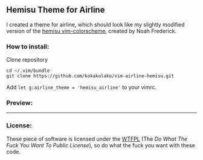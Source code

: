 ## Hemisu Theme for Airline

I created a theme for airline, which should look like my slightly modified
version of the [hemisu vim-colorscheme](https://github.com/noahfrederick/vim-hemisu), created by Noah Frederick.

### How to install:

Clone repository

```
cd ~/.vim/bundle
git clone https://github.com/kokakolako/vim-airline-hemisu.git
```

Add `let g:airline_theme = 'hemisu_airline'` to your vimrc.

### Preview:

---
### License:

These piece of software is licensed under the [WTFPL](http://www.wtfpl.net/about/) (The *Do What The Fuck You Want To Public License*), so do what the fuck you want with these code.

